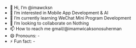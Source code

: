 - 👋 Hi, I’m @imawcksn
- 👀 I’m interested in Mobile App Development & AI
- 🌱 I’m currently learning WeChat Mini Program Development
- 💞️ I’m looking to collaborate on Nothing
- 📫 How to reach me gmail/@imamwicaksonosuherman
- 😄 Pronouns: -
- ⚡ Fun fact: -

<!---
imawcksn/imawcksn is a ✨ special ✨ repository because its `README.md` (this file) appears on your GitHub profile.
You can click the Preview link to take a look at your changes.
--->
